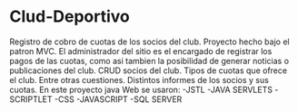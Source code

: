 # Clud-Deportivo
Registro de cobro de cuotas de los socios del club.
Proyecto hecho bajo el patron MVC.
El administrador del sitio es el encargado de registrar los pagos de las cuotas, como asi tambien la posibilidad de  generar noticias o publicaciones del club. 
CRUD socios del club. 
Tipos de cuotas que ofrece el club. Entre otras cuestiones.
Distintos informes de los socios y sus cuotas.
En este proyecto java Web se usaron:
-JSTL
-JAVA SERVLETS
-SCRIPTLET
-CSS
-JAVASCRIPT
-SQL SERVER
